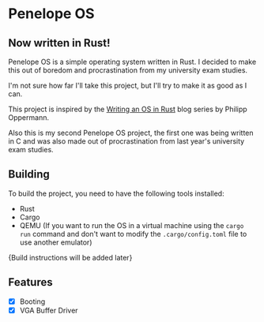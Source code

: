 # Penelope OS
Now written in Rust!
---
Penelope OS is a simple operating system written in Rust.
I decided to make this out of boredom and procrastination from my university exam studies.

I'm not sure how far I'll take this project, but I'll try to make it as good as I can.

This project is inspired by the [Writing an OS in Rust](https://os.phil-opp.com/) blog series by Philipp Oppermann.

Also this is my second Penelope OS project, the first one was being written in C and was also made out of procrastination from last year's university exam studies.

## Building
To build the project, you need to have the following tools installed:
- Rust
- Cargo
- QEMU (If you want to run the OS in a virtual machine using the `cargo run` command and don't want to modify the `.cargo/config.toml` file to use another emulator)

{Build instructions will be added later}

## Features
- [x] Booting
- [x] VGA Buffer Driver